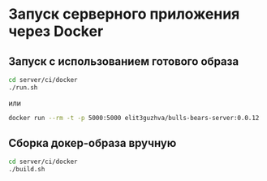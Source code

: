 # Запуск серверного приложения через Docker

## Запуск с использованием готового образа
```bash
cd server/ci/docker
./run.sh
```
или
```bash
docker run --rm -t -p 5000:5000 elit3guzhva/bulls-bears-server:0.0.12
```

## Сборка докер-образа вручную
```bash
cd server/ci/docker
./build.sh
```
